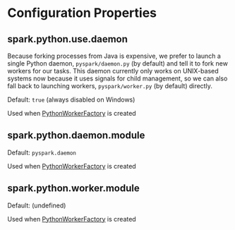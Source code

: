 # Configuration Properties

## <span id="spark.python.use.daemon"><span id="PYTHON_USE_DAEMON"> spark.python.use.daemon

Because forking processes from Java is expensive, we prefer to launch a single Python daemon, `pyspark/daemon.py` (by default) and tell it to fork new workers for our tasks. This daemon currently only works on UNIX-based systems now because it uses signals for child management, so we can also fall back to launching workers, `pyspark/worker.py` (by default) directly.

Default: `true` (always disabled on Windows)

Used when [PythonWorkerFactory](PythonWorkerFactory.md#useDaemon) is created

## <span id="spark.python.daemon.module"><span id="PYTHON_DAEMON_MODULE"> spark.python.daemon.module

Default: `pyspark.daemon`

Used when [PythonWorkerFactory](PythonWorkerFactory.md#daemonModule) is created

## <span id="spark.python.worker.module"><span id="PYTHON_WORKER_MODULE"> spark.python.worker.module

Default: (undefined)

Used when [PythonWorkerFactory](PythonWorkerFactory.md#workerModule) is created

